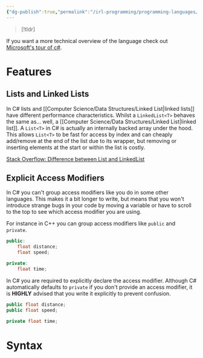 ```yaml
---
{"dg-publish":true,"permalink":"/irl-programming/programming-languages/c-sharp/","tags":["unfinished"]}
---
```


> [!tldr]
> 

If you want a more technical overview of the language check out [Microsoft's tour of c#](https://learn.microsoft.com/en-us/dotnet/csharp/tour-of-csharp/).
# Features

## Lists and Linked Lists 

In C# lists and [[Computer Science/Data Structures/Linked List\|linked lists]] have different performance characteristics. Whilst a `LinkedList<T>` behaves the same as... well, a [[Computer Science/Data Structures/Linked List\|linked list]]. A `List<T>` in C# is actually an internally backed array under the hood. This allows `List<T>` to be fast for access by index and can cheaply add/remove at the end of the list due to its wrapper, but removing or inserting elements at the start or within the list is costly.

[Stack Overflow: Difference between List and LinkedList](https://stackoverflow.com/questions/4279020/difference-between-listt-and-linkedlistt)

## Explicit Access Modifiers

In C# you can't group access modifiers like you do in some other languages. This makes it a bit longer to write, but means that you won't introduce strange bugs in your code by moving a variable or have to scroll to the top to see which access modifier you are using.

For instance in C++ you can group access modifiers like `public` and `private`.
```cpp
public:
	float distance;
	float speed;

private:
	float time;
```

In C# you are required to explicitly declare the access modifier. Although C# automatically defaults to `private` if you don't provide an access modifier, it is **HIGHLY** advised that you write it explicitly to prevent confusion.
```csharp
public float distance;
public float speed;

private float time;
```
# Syntax
